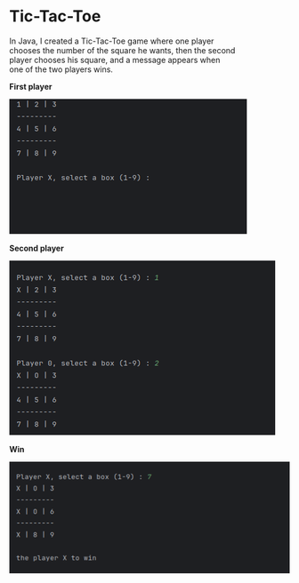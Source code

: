 # Tic-Tac-Toe<Badge type="tip" text="Java" />

In Java, I created a Tic-Tac-Toe game where one player \
chooses the number of the square he wants, then the second \
player chooses his square, and a message appears when \
one of the two players wins.


**First player**

![first](../images/firstplayer.png)

**Second player**

![second](../images/secondeplayer.png)

**Win**

![win](../images/win.png)